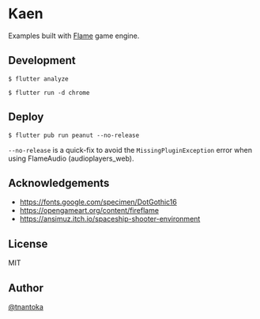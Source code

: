 # Kaen

Examples built with [Flame](https://flame-engine.org/) game engine.

## Development

```
$ flutter analyze

$ flutter run -d chrome
```

## Deploy

```
$ flutter pub run peanut --no-release
```

`--no-release` is a quick-fix to avoid the `MissingPluginException` error when using FlameAudio (audioplayers_web).

## Acknowledgements

- https://fonts.google.com/specimen/DotGothic16
- https://opengameart.org/content/fireflame
- https://ansimuz.itch.io/spaceship-shooter-environment

## License

MIT

## Author

[@tnantoka](https://twitter.com/tnantoka)
